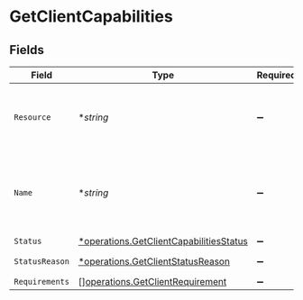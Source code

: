 # GetClientCapabilities


## Fields

| Field                                                                                             | Type                                                                                              | Required                                                                                          | Description                                                                                       | Example                                                                                           |
| ------------------------------------------------------------------------------------------------- | ------------------------------------------------------------------------------------------------- | ------------------------------------------------------------------------------------------------- | ------------------------------------------------------------------------------------------------- | ------------------------------------------------------------------------------------------------- |
| `Resource`                                                                                        | **string*                                                                                         | :heavy_minus_sign:                                                                                | Always the word `capability` for this resource type.                                              | capability                                                                                        |
| `Name`                                                                                            | **string*                                                                                         | :heavy_minus_sign:                                                                                | A unique name for this capability like `payments` / `settlements`.                                | payments                                                                                          |
| `Status`                                                                                          | [*operations.GetClientCapabilitiesStatus](../../models/operations/getclientcapabilitiesstatus.md) | :heavy_minus_sign:                                                                                | N/A                                                                                               | pending                                                                                           |
| `StatusReason`                                                                                    | [*operations.GetClientStatusReason](../../models/operations/getclientstatusreason.md)             | :heavy_minus_sign:                                                                                | N/A                                                                                               | requirement-past-due                                                                              |
| `Requirements`                                                                                    | [][operations.GetClientRequirement](../../models/operations/getclientrequirement.md)              | :heavy_minus_sign:                                                                                | N/A                                                                                               |                                                                                                   |
